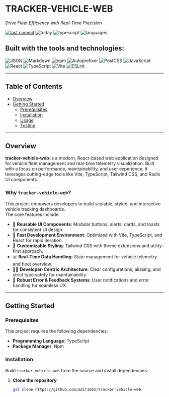 # TRACKER-VEHICLE-WEB

*Drive Fleet Efficiency with Real-Time Precision*

[![last commit](https://img.shields.io/github/last-commit/adit1602/tracker-vehicle-web)](https://github.com/adit1602/tracker-vehicle-web)
![today](https://img.shields.io/badge/last%20update-today-blue)
![typescript](https://img.shields.io/badge/typescript-89.6%25-blue)
![languages](https://img.shields.io/github/languages/count/adit1602/tracker-vehicle-web)

## Built with the tools and technologies:

![JSON](https://img.shields.io/badge/-JSON-black?logo=json)
![Markdown](https://img.shields.io/badge/-Markdown-000000?logo=markdown)
![npm](https://img.shields.io/badge/-npm-CB3837?logo=npm)
![Autoprefixer](https://img.shields.io/badge/-Autoprefixer-DD3735?logo=autoprefixer)
![PostCSS](https://img.shields.io/badge/-PostCSS-DD3A0A?logo=postcss)
![JavaScript](https://img.shields.io/badge/-JavaScript-F7DF1E?logo=javascript)
![React](https://img.shields.io/badge/-React-61DAFB?logo=react)
![TypeScript](https://img.shields.io/badge/-TypeScript-3178C6?logo=typescript)
![Vite](https://img.shields.io/badge/-Vite-646CFF?logo=vite)
![ESLint](https://img.shields.io/badge/-ESLint-4B32C3?logo=eslint)

---

## Table of Contents

- [Overview](#overview)
- [Getting Started](#getting-started)
  - [Prerequisites](#prerequisites)
  - [Installation](#installation)
  - [Usage](#usage)
  - [Testing](#testing)

---

## Overview

**tracker-vehicle-web** is a modern, React-based web application designed for vehicle fleet management and real-time telemetry visualization. Built with a focus on performance, maintainability, and user experience, it leverages cutting-edge tools like Vite, TypeScript, Tailwind CSS, and Radix UI components.

### Why `tracker-vehicle-web`?

This project empowers developers to build scalable, styled, and interactive vehicle tracking dashboards.  
The core features include:

- 🧠 **Reusable UI Components**: Modular buttons, alerts, cards, and toasts for consistent UI design.
- 🚀 **Fast Development Environment**: Optimized with Vite, TypeScript, and React for rapid iteration.
- 🧩 **Customizable Styling**: Tailwind CSS with theme extensions and utility-first approach.
- 📊 **Real-Time Data Handling**: State management for vehicle telemetry and fleet overview.
- 👨‍💻 **Developer-Centric Architecture**: Clear configurations, aliasing, and strict type safety for maintainability.
- 📢 **Robust Error & Feedback Systems**: User notifications and error handling for seamless UX.

---

## Getting Started

### Prerequisites

This project requires the following dependencies:

- **Programming Language**: TypeScript  
- **Package Manager**: Npm

### Installation

Build `tracker-vehicle-web` from the source and install dependencies:

1. **Clone the repository**:
   ```bash
   git clone https://github.com/adit1602/tracker-vehicle-web
